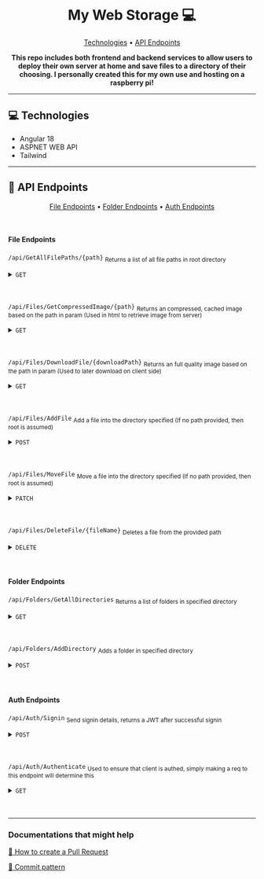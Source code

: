 <h1 align="center" style="font-weight: bold;">My Web Storage 💻</h1>

<p align="center">
 <a href="#tech">Technologies</a> • 
  <a href="#routes">API Endpoints</a>
</p>

<p align="center">
    <b>This repo includes both frontend and backend services to allow users to deploy their own server at home and save files to a directory of their choosing. I personally created this for my own use and hosting on a raspberry pi!</b>
</p>
<hr>
<h2 id="technologies">💻 Technologies</h2>

- Angular 18
- ASPNET WEB API
- Tailwind

<hr>
<h2 id="routes">📍 API Endpoints</h2>
<p align="center">
  <a href="#file-endpoints">File Endpoints</a> • 
  <a href="#folder-endpoints">Folder Endpoints</a> •
  <a href="#auth-endpoints">Auth Endpoints</a>
</p>
​
<h4 id="file-endpoints">File Endpoints</h4> 

<code>/api/GetAllFilePaths/{path}</code> 
<sub>Returns a list of all file paths in root directory</sub>

<details>
 <summary><code>GET</code></summary>

##### Parameters

> | name      |  type     | data type               | description                                                           |
> |-----------|-----------|-------------------------|-----------------------------------------------------------------------|
> | Path      |  required | string   | path of the file recieved from the endpoint 'GetAllFilePaths'  |


##### Responses

> | http code     | content-type                             | response                                                            |
> |---------------|------------------------------------------|---------------------------------------------------------------------|
> | `200`         | `application/json; charset=utf-8`        | String[] FilePaths                                |
> | `400`         | `application/json`                       | `{"code":"400","message":"Bad Request"}`                            |

</details><br><br>

<code>/api/Files/GetCompressedImage/{path}</code> 
<sub>Returns an compressed, cached image based on the path in param (Used in html to retrieve image from server)</sub>

<details>
 <summary><code>GET</code></summary>

##### Parameters

> | name      |  type     | data type               | description                                                           |
> |-----------|-----------|-------------------------|-----------------------------------------------------------------------|
> | Path      |  required | string   | path of the directory to get files from  |

##### Responses

> | http code     | content-type                             | response                                                            |
> |---------------|------------------------------------------|---------------------------------------------------------------------|
> | `200`         | `image/{extension}`        | File Image                                |
> | `400`         | `application/json`                       | `{"code":"400","message":"Bad Request"}`                            |

</details><br><br>

<code>/api/Files/DownloadFile/{downloadPath}</code> 
<sub>Returns an full quality image based on the path in param (Used to later download on client side)</sub>

<details>
 <summary><code>GET</code></summary>

##### Parameters

> | name      |  type     | data type               | description                                                           |
> |-----------|-----------|-------------------------|-----------------------------------------------------------------------|
> | DownloadPath      |  required | string   | path of the file to be downloaded  |

##### Responses

> | http code     | content-type                             | response                                                            |
> |---------------|------------------------------------------|---------------------------------------------------------------------|
> | `200`         | `image/{extension}`        | File Image                                |
> | `400`         | `application/json`                       | `{"code":"400","message":"Bad Request"}`                            |

</details><br><br>

<code>/api/Files/AddFile</code> 
<sub>Add a file into the directory specified (If no path provided, then root is assumed)</sub>

<details>
 <summary><code>POST</code></summary>

##### Parameters

> | name      |  type     | data type               | description                                                           |
> |-----------|-----------|-------------------------|-----------------------------------------------------------------------|
> | Path      |  not required | string   | path to upload images into based from root  |
> | Files      |  required | File   | File from form data  |

##### Responses

> | http code     | content-type                             | response                                                            |
> |---------------|------------------------------------------|---------------------------------------------------------------------|
> | `200`         | `application/json; charset=utf-8`        | `{"code":"200","message":"File successfully uploaded to {path}"}`                               |
> | `400`         | `application/json`                       | `{"code":"400","message":"Bad Request"}`                            |

</details><br><br>

<code>/api/Files/MoveFile</code> 
<sub>Move a file into the directory specified (If no path provided, then root is assumed)</sub>

<details>
 <summary><code>PATCH</code></summary>

##### Parameters

> | name      |  type     | data type               | description                                                           |
> |-----------|-----------|-------------------------|-----------------------------------------------------------------------|
> | Path      |  not required | string   | path to upload images into based from root  |
> | Files      |  required | String   | Name of the file  |

##### Responses

> | http code     | content-type                             | response                                                            |
> |---------------|------------------------------------------|---------------------------------------------------------------------|
> | `200`         | `application/json; charset=utf-8`        | `{"code":"200","message":"File moved successfully to {path}"}`                               |
> | `400`         | `application/json`                       | `{"code":"400","message":"Bad Request"}`                            |

</details><br><br>

<code>/api/Files/DeleteFile/{fileName}</code> 
<sub>Deletes a file from the provided path</sub>

<details>
 <summary><code>DELETE</code></summary>

##### Parameters

> | name      |  type     | data type               | description                                                           |
> |-----------|-----------|-------------------------|-----------------------------------------------------------------------|
> | fileName      |  required | string   | path of the file to be deleted  |

##### Responses

> | http code     | content-type                             | response                                                            |
> |---------------|------------------------------------------|---------------------------------------------------------------------|
> | `200`         | `application/json; charset=utf-8`        | `{"code":"200","message":"File deleted successfully"}`                               |
> | `400`         | `application/json`                       | `{"code":"400","message":"Bad Request"}`                            |

</details><br><br>

<h4 id="folder-endpoints">Folder Endpoints</h4> 

<code>/api/Folders/GetAllDirectories</code> 
<sub>Returns a list of folders in specified directory</sub>

<details>
 <summary><code>GET</code></summary>

##### Parameters

> | name      |  type     | data type               | description                                                           |
> |-----------|-----------|-------------------------|-----------------------------------------------------------------------|
> | Path      |  not required | string   | path to recieve directories from, assumes 'root' if none is provided  |

##### Responses

> | http code     | content-type                             | response                                                            |
> |---------------|------------------------------------------|---------------------------------------------------------------------|
> | `200`         | `application/json`        | `{ FolderName: "" }[]`                              |
> | `400`         | `application/json`                       | `{"code":"400","message":"Bad Request"}`                            |

</details><br><br>

<code>/api/Folders/AddDirectory</code> 
<sub>Adds a folder in specified directory</sub>

<details>
 <summary><code>POST</code></summary>

##### Parameters

> | name      |  type     | data type               | description                                                           |
> |-----------|-----------|-------------------------|-----------------------------------------------------------------------|
> | Folder Name      |  required | string   | Name of the folder  |
> | Folder Path      |  not required | string   | path to add folder to, assumes 'root' if none is provided  |

##### Responses

> | http code     | content-type                             | response                                                            |
> |---------------|------------------------------------------|---------------------------------------------------------------------|
> | `200`         | `application/json`        | `{"code":"200","message":"Folder added successfully to {path}"}`                             |
> | `400`         | `application/json`                       | `{"code":"400","message":"Bad Request"}`                            |

</details><br><br>

<h4 id="auth-endpoints">Auth Endpoints</h4> 

<code>/api/Auth/Signin</code> 
<sub>Send signin details, returns a JWT after successful signin</sub>

<details>
 <summary><code>POST</code></summary>

##### Parameters

> | name      |  type     | data type               | description                                                           |
> |-----------|-----------|-------------------------|-----------------------------------------------------------------------|
> | Username      |  required | string   | Clients username  |
> | Password      |  required | string   | Clients password  |


##### Responses

> | http code     | content-type                             | response                                                            |
> |---------------|------------------------------------------|---------------------------------------------------------------------|
> | `200`         | `application/json`        | `{ token: "" }`                              |
> | `400`         | `application/json`                       | `{"code":"400","message":"Bad Request"}`                            |
> | `401`         | `application/json`                       | `{"code":"401","message":"Invalid credientials"}`                            |

</details><br><br>

<code>/api/Auth/Authenticate</code> 
<sub>Used to ensure that client is authed, simply making a req to this endpoint will determine this</sub>

<details>
 <summary><code>GET</code></summary>

##### Parameters

> | name      |  type     | data type               | description                                                           |
> |-----------|-----------|-------------------------|-----------------------------------------------------------------------|
> | None      |  required | string   | Clients username  |


##### Responses

> | http code     | content-type                             | response                                                            |
> |---------------|------------------------------------------|---------------------------------------------------------------------|
> | `200`         | `application/json`        | `{ token: "" }`                              |
> | `400`         | `application/json`                       | `{"code":"400","message":"Bad Request"}`                            |
> | `401`         | `application/json`                       | `{"code":"401","message":"Invalid credientials"}`                            |

</details><br><br>

<hr>

<h3>Documentations that might help</h3>

[📝 How to create a Pull Request](https://www.atlassian.com/br/git/tutorials/making-a-pull-request)

[💾 Commit pattern](https://gist.github.com/joshbuchea/6f47e86d2510bce28f8e7f42ae84c716)
